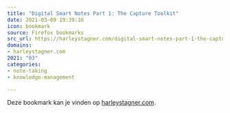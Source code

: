 ```yaml
---
title: "Digital Smart Notes Part 1: The Capture Toolkit"
date: 2021-03-09 19:39:16
icon: bookmark
source: Firefox bookmarks
src_url: https://harleystagner.com/digital-smart-notes-part-1-the-capture-toolkit/
domains:
- harleystagner.com
2021: "03"
categories:
- note-taking
- knowledge-management

---
```

Deze bookmark kan je vinden op [harleystagner.com](https://harleystagner.com/digital-smart-notes-part-1-the-capture-toolkit/).
